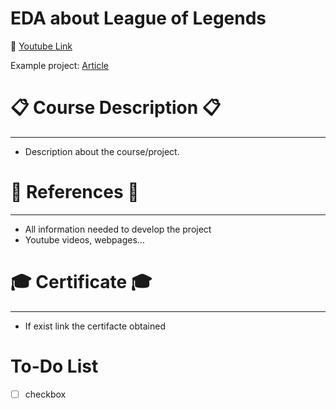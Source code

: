 # EDA about League of Legends

:link: [Youtube Link](https://www.youtube.com/watch?v=PwE-xuw5sNU)

Example project: [Article](https://towardsdatascience.com/the-path-to-a-victorious-league-of-legends-match-40d51a1a089e)

# :clipboard: Course Description :clipboard:
---

* Description about the course/project. 






# :page_facing_up: References :page_facing_up:
--- 
* All information needed to develop the project
* Youtube videos, webpages...
  


# :mortar_board: Certificate :mortar_board:
---
* If exist link the certifacte obtained



# To-Do List


- [ ] checkbox